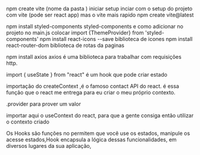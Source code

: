 npm create vite (nome da pasta ) iniciar setup
inciar com o setup do projeto com vite (pode ser react app) mas o vite mais rapido
npm create vite@latest



npm install styled-components styled-components e como adicionar no projeto
no main.js colocar import {ThemeProvider} from 'styled-components'
npm install react-icons --save biblioteca  de icones
npm install react-router-dom    biblioteca de rotas da paginas


 npm install axios  axios é uma biblioteca para trabalhar com requisições http.

import { useState } from "react" é um hook que pode criar estado

importação do createContext ,é o famoso contact API do react. é essa função que o react me entrega para eu criar o meu próprio contexto.

.provider para prover um valor

 importar aqui o useContext do react, para que a gente consiga então utilizar o contexto criado

 Os Hooks são funções no permitem que você use os estados, manipule os acesse estados,Hook encapsula
 a lógica dessas funcionalidades, em diversos lugares da sua aplicação,
 